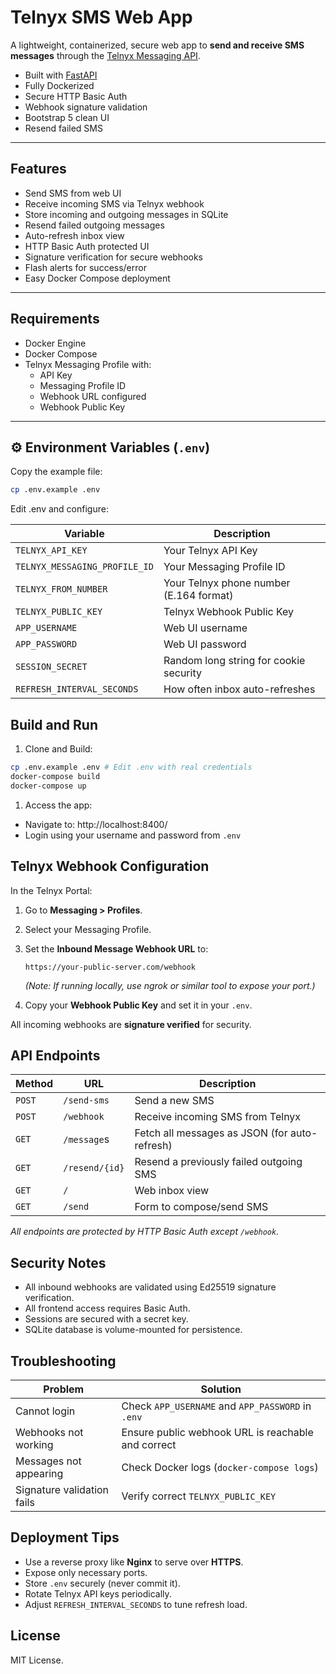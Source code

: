 # Telnyx SMS Web App

A lightweight, containerized, secure web app to **send and receive SMS messages** through the [Telnyx Messaging API](https://developers.telnyx.com/docs/messaging).

- Built with [FastAPI](https://fastapi.tiangolo.com/)  
- Fully Dockerized  
- Secure HTTP Basic Auth  
- Webhook signature validation  
- Bootstrap 5 clean UI  
- Resend failed SMS

---

## Features

- Send SMS from web UI
- Receive incoming SMS via Telnyx webhook
- Store incoming and outgoing messages in SQLite
- Resend failed outgoing messages
- Auto-refresh inbox view
- HTTP Basic Auth protected UI
- Signature verification for secure webhooks
- Flash alerts for success/error
- Easy Docker Compose deployment

---

## Requirements

- Docker Engine
- Docker Compose
- Telnyx Messaging Profile with:
  - API Key
  - Messaging Profile ID
  - Webhook URL configured
  - Webhook Public Key

---

## ⚙️ Environment Variables (`.env`)

Copy the example file:

```bash
cp .env.example .env
```

Edit .env and configure:

| Variable | Description |
| -------- | ----------- |
|`TELNYX_API_KEY`|Your Telnyx API Key|
|`TELNYX_MESSAGING_PROFILE_ID`|Your Messaging Profile ID|
|`TELNYX_FROM_NUMBER`|Your Telnyx phone number (E.164 format)|
|`TELNYX_PUBLIC_KEY`|Telnyx Webhook Public Key|
|`APP_USERNAME`|Web UI username|
|`APP_PASSWORD`|Web UI password|
|`SESSION_SECRET`|Random long string for cookie security|
|`REFRESH_INTERVAL_SECONDS`|How often inbox auto-refreshes|

## Build and Run

1. Clone and Build:

```bash
cp .env.example .env # Edit .env with real credentials
docker-compose build
docker-compose up
```

1. Access the app:

- Navigate to: http://localhost:8400/
- Login using your username and password from `.env`

## Telnyx Webhook Configuration

In the Telnyx Portal:

1. Go to **Messaging > Profiles**.
1. Select your Messaging Profile.
1. Set the **Inbound Message Webhook URL** to:

    ```
    https://your-public-server.com/webhook
    ```

    _(Note: If running locally, use ngrok or similar tool to expose your port.)_

1. Copy your **Webhook Public Key** and set it in your `.env`.

All incoming webhooks are **signature verified** for security.

## API Endpoints

| Method | URL | Description |
| ------ | --- | ----------- |
| `POST` | `/send-sms` | Send a new SMS |
| `POST` | `/webhook` | Receive incoming SMS from Telnyx |
| `GET` | `/message`s | Fetch all messages as JSON (for auto-refresh) |
| `GET` | `/resend/{id}` | Resend a previously failed outgoing SMS |
| `GET` | `/` | Web inbox view |
| `GET` | `/send` | Form to compose/send SMS |

_All endpoints are protected by HTTP Basic Auth except `/webhook`._

## Security Notes

- All inbound webhooks are validated using Ed25519 signature verification.
- All frontend access requires Basic Auth.
- Sessions are secured with a secret key.
- SQLite database is volume-mounted for persistence.

## Troubleshooting

| Problem | Solution |
| ------- | -------- |
| Cannot login | Check `APP_USERNAME` and `APP_PASSWORD` in `.env` |
| Webhooks not working | Ensure public webhook URL is reachable and correct |
| Messages not appearing | Check Docker logs (`docker-compose logs`) |
| Signature validation fails | Verify correct `TELNYX_PUBLIC_KEY` |

## Deployment Tips

- Use a reverse proxy like **Nginx** to serve over **HTTPS**.
- Expose only necessary ports.
- Store `.env` securely (never commit it).
- Rotate Telnyx API keys periodically.
- Adjust `REFRESH_INTERVAL_SECONDS` to tune refresh load.

## License

MIT License.
